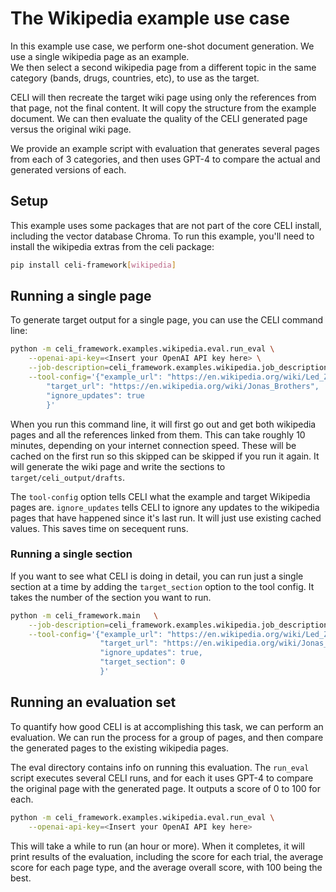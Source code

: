 # The Wikipedia example use case

In this example use case, we perform one-shot document generation.  We use a single wikipedia page as an example.  
We then select a second wikipedia page from a different topic in the same category (bands, drugs, countries, etc), 
to use as the target.  

CELI will then recreate the target wiki page using only the references from that page, not the final content.  It will
copy the structure from the example document.  We can then evaluate the quality of the CELI generated page versus the 
original wiki page.

We provide an example script with evaluation that generates several pages from each of 3 categories, and then uses
GPT-4 to compare the actual and generated versions of each.

## Setup

This example uses some packages that are not part of the core CELI install, including the vector database Chroma.  To
run this example, you'll need to install the wikipedia extras from the celi package:

```bash
pip install celi-framework[wikipedia]
```

## Running a single page

To generate target output for a single page, you can use the CELI command line:

```bash 
python -m celi_framework.examples.wikipedia.eval.run_eval \
    --openai-api-key=<Insert your OpenAI API key here> \
    --job-description=celi_framework.examples.wikipedia.job_description.job_description \
    --tool-config='{"example_url": "https://en.wikipedia.org/wiki/Led_Zeppelin",
        "target_url": "https://en.wikipedia.org/wiki/Jonas_Brothers",
        "ignore_updates": true
        }'
```

When you run this command line, it will first go out and get both wikipedia pages and all the references linked from 
them.  This can take roughly 10 minutes, depending on your internet connection speed.  These will be cached on the first
run so this skipped can be skipped if you run it again.  It will generate the wiki page and write the sections to 
`target/celi_output/drafts`.

The `tool-config` option tells CELI what the example and target Wikipedia pages are.  `ignore_updates` tells CELI
to ignore any updates to the wikipedia pages that have happened since it's last run.  It will just use existing cached
values.  This saves time on secequent runs.

### Running a single section

If you want to see what CELI is doing in detail, you can run just a single section at a time by adding the 
`target_section` option to the tool config.  It takes the number of the section you want to run.

```bash
python -m celi_framework.main   \
    --job-description=celi_framework.examples.wikipedia.job_description.job_description   \
    --tool-config='{"example_url": "https://en.wikipedia.org/wiki/Led_Zeppelin", 
                    "target_url": "https://en.wikipedia.org/wiki/Jonas_Brothers", 
                    "ignore_updates": true, 
                    "target_section": 0 
                    }'
```

## Running an evaluation set

To quantify how good CELI is at accomplishing this task, we can perform an evaluation.  We can run the process for a
group of pages, and then compare the generated pages to the existing wikipedia pages.  

The eval directory contains info on running this evaluation.  The `run_eval` script executes several CELI runs, and for
each it uses GPT-4 to compare the original page with the generated page.  It outputs a score of 0 to 100 for each. 

```bash 
python -m celi_framework.examples.wikipedia.eval.run_eval \
    --openai-api-key=<Insert your OpenAI API key here>
```

This will take a while to run (an hour or more).  When it completes, it will print results of the evaluation, including
the score for each trial, the average score for each page type, and the average overall score, with 100 being the best.